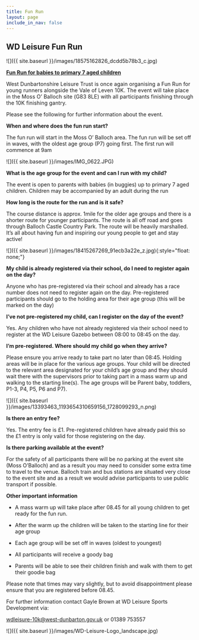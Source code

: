 ```yaml
---
title: Fun Run
layout: page
include_in_nav: false
---
```

## WD Leisure Fun Run

![]({{ site.baseurl }}/images/18575162826_dcdd5b78b3_c.jpg)

**<u>Fun Run for babies to primary 7 aged children</u>**

<span style="letter-spacing: 0.01em;">West Dunbartonshire Leisure Trust is once again organising a Fun Run for young runners alongside the Vale of Leven 10K. The event will take place in the Moss O’ Balloch site (G83 8LE) with all participants finishing through the 10K finishing gantry.</span>  

Please see the following for further information about the event.

**When and where does the fun run start?**

The fun run will start in the Moss O’ Balloch area. The fun run will be set off in waves, with the oldest age group (P7) going first. The first run will commence at 9am

![]({{ site.baseurl }}/images/IMG_0622.JPG)

**What is the age group for the event and can I run with my child?**

The event is open to parents with babies (in buggies) up to primary 7 aged children. Children may be accompanied by an adult during the run

**How long is the route for the run and is it safe?**

The course distance is approx. 1mile for the older age groups and there is a shorter route for younger participants. The route is all off road and goes through Balloch Castle Country Park. The route will be heavily marshalled. It’s all about having fun and inspiring our young people to get and stay active!

![]({{ site.baseurl }}/images/18415267269_91ecb3a22e_z.jpg){:style="float: none;"}

**My child is already registered via their school, do I need to register again on the day?**

Anyone who has pre-registered via their school and already has a race number does not need to register again on the day. Pre-registered participants should go to the holding area for their age group (this will be marked on the day)

**I’ve not pre-registered my child, can I register on the day of the event?**

Yes. Any children who have not already registered via their school need to register at the WD Leisure Gazebo between 08:00 to 08:45 on the day.

**I’m pre-registered. Where should my child go when they arrive?**

Please ensure you arrive ready to take part no later than 08:45\. Holding areas will be in place for the various age groups. Your child will be directed to the relevant area designated for your child’s age group and they should wait there with the supervisors prior to taking part in a mass warm up and walking to the starting line(s). The age groups will be Parent baby, toddlers, P1-3, P4, P5, P6 and P7).

![]({{ site.baseurl }}/images/13393463_1193654310659156_1728099293_n.png)

**Is there an entry fee?**

Yes. The entry fee is £1\. Pre-registered children have already paid this so the £1 entry is only valid for those registering on the day.

**Is there parking available at the event?**

For the safety of all participants there will be no parking at the event site (Moss O’Balloch) and as a result you may need to consider some extra time to travel to the venue. Balloch train and bus stations are situated very close to the event site and as a result we would advise participants to use public transport if possible.

**Other important information**

*   A mass warm up will take place after 08.45 for all young children to get ready for the fun run.

*   After the warm up the children will be taken to the starting line for their age group

*   Each age group will be set off in waves (oldest to youngest)

*   All participants will receive a goody bag

*   Parents will be able to see their children finish and walk with them to get their goodie bag

Please note that times may vary slightly, but to avoid disappointment please ensure that you are registered before 08.45.

For further information contact Gayle Brown at WD Leisure Sports Development via:

wdleisure-10k@west-dunbarton.gov.uk or 01389 753557

![]({{ site.baseurl }}/images/WD-Leisure-Logo_landscape.jpg)